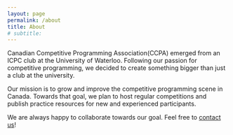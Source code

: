 ```yaml
---
layout: page
permalink: /about
title: About
# subtitle: 
---
```

Canadian Competitive Programming Association(CCPA) emerged from an ICPC club at the University of Waterloo. Following our passion for competitive programming, we decided to create something bigger than just a club at the university. 

Our mission is to grow and improve the competitive programming scene in Canada. Towards that goal, we plan to host regular competitions and publish practice resources for new and experienced participants.

We are always happy to collaborate towards our goal. Feel free to [contact us](/ccpa/contact)!
